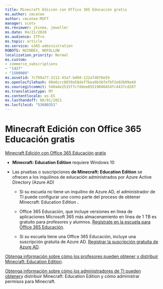 ```yaml
---
title: Minecraft Edición con Office 365 Educación gratis
ms.author: cmcatee
author: cmcatee-MSFT
manager: scotv
ms.reviewer: jkinma, jmueller
ms.date: 04/21/2020
ms.audience: ITPro
ms.topic: article
ms.service: o365-administration
ROBOTS: NOINDEX, NOFOLLOW
localization_priority: Normal
ms.custom:
- commerce_subscriptions
- "1427"
- "1500009"
ms.assetid: 7cf69a77-2212-43a7-bd68-122afd876e59
ms.openlocfilehash: 60e6ccc8039a58daf7bea9b36fefbf2e02b09a4d
ms.sourcegitcommit: 540a4e2515f7cfddee65519046454fc4437cd287
ms.translationtype: MT
ms.contentlocale: es-ES
ms.lasthandoff: 08/01/2021
ms.locfileid: "53680351"
---
```

# <a name="minecraft-edition-with-office-365-education-for-free"></a>Minecraft Edición con Office 365 Educación gratis

[Minecraft Edición con Office 365 Educación gratis](https://docs.microsoft.com/education/windows/get-minecraft-for-education)
  
- **Minecraft: Education Edition** requiere Windows 10

- Las pruebas o suscripciones **de Minecraft: Education Edition** se ofrecen a los inquilinos de educación administrados por Azure Active Directory (Azure AD)

  - Si su escuela no tiene un inquilino [](https://docs.microsoft.com/education/windows/school-get-minecraft) de Azure AD, el administrador de TI puede configurar uno como parte del proceso de obtener Minecraft: Education Edition **.**

  - Office 365 Educación, que incluye versiones en línea de aplicaciones Microsoft 365 más almacenamiento en línea de 1 TB es gratuito para profesores y alumnos. [Regístrate en la escuela para Office 365 Educación](https://www.microsoft.com/education/products/office).

  - Si su escuela tiene una Office 365 Educación, incluye una suscripción gratuita de Azure AD. [Registrar la suscripción gratuita de Azure AD](https://msdn.microsoft.com/library/windows/hardware/mt703369%28v=vs.85%29.aspx).

[Obtenga información sobre cómo los profesores pueden obtener y distribuir Minecraft: Education Edition](https://docs.microsoft.com/education/windows/teacher-get-minecraft).
  
[Obtenga información sobre cómo los administradores de TI pueden obtener](https://docs.microsoft.com/education/windows/school-get-minecraft)y distribuir Minecraft: Education Edition y cómo administrar permisos para Minecraft.